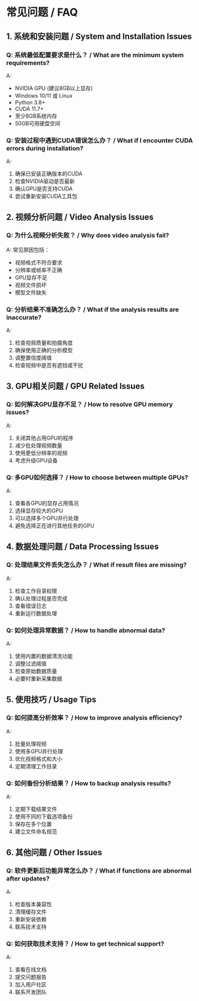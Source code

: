 # 常见问题 / FAQ

## 1. 系统和安装问题 / System and Installation Issues

### Q: 系统最低配置要求是什么？ / What are the minimum system requirements?
A: 
- NVIDIA GPU (建议8GB以上显存)
- Windows 10/11 或 Linux
- Python 3.8+
- CUDA 11.7+
- 至少8GB系统内存
- 50GB可用硬盘空间

### Q: 安装过程中遇到CUDA错误怎么办？ / What if I encounter CUDA errors during installation?
A:
1. 确保已安装正确版本的CUDA
2. 检查NVIDIA驱动是否最新
3. 确认GPU是否支持CUDA
4. 尝试重新安装CUDA工具包

## 2. 视频分析问题 / Video Analysis Issues

### Q: 为什么视频分析失败？ / Why does video analysis fail?
A: 常见原因包括：
- 视频格式不符合要求
- 分辨率或帧率不正确
- GPU显存不足
- 视频文件损坏
- 模型文件缺失

### Q: 分析结果不准确怎么办？ / What if the analysis results are inaccurate?
A:
1. 检查视频质量和拍摄角度
2. 确保使用正确的分析模型
3. 调整置信度阈值
4. 检查视频中是否有遮挡或干扰

## 3. GPU相关问题 / GPU Related Issues

### Q: 如何解决GPU显存不足？ / How to resolve GPU memory issues?
A:
1. 关闭其他占用GPU的程序
2. 减少批处理视频数量
3. 使用更低分辨率的视频
4. 考虑升级GPU设备

### Q: 多GPU如何选择？ / How to choose between multiple GPUs?
A:
1. 查看各GPU的显存占用情况
2. 选择显存较大的GPU
3. 可以选择多个GPU并行处理
4. 避免选择正在进行其他任务的GPU

## 4. 数据处理问题 / Data Processing Issues

### Q: 处理结果文件丢失怎么办？ / What if result files are missing?
A:
1. 检查工作目录权限
2. 确认处理过程是否完成
3. 查看错误日志
4. 重新运行数据处理

### Q: 如何处理异常数据？ / How to handle abnormal data?
A:
1. 使用内置的数据清洗功能
2. 调整过滤阈值
3. 检查原始数据质量
4. 必要时重新采集数据

## 5. 使用技巧 / Usage Tips

### Q: 如何提高分析效率？ / How to improve analysis efficiency?
A:
1. 批量处理视频
2. 使用多GPU并行处理
3. 优化视频格式和大小
4. 定期清理工作目录

### Q: 如何备份分析结果？ / How to backup analysis results?
A:
1. 定期下载结果文件
2. 使用不同的下载选项备份
3. 保存在多个位置
4. 建立文件命名规范

## 6. 其他问题 / Other Issues

### Q: 软件更新后功能异常怎么办？ / What if functions are abnormal after updates?
A:
1. 检查版本兼容性
2. 清理缓存文件
3. 重新安装依赖
4. 联系技术支持

### Q: 如何获取技术支持？ / How to get technical support?
A:
1. 查看在线文档
2. 提交问题报告
3. 加入用户社区
4. 联系开发团队 